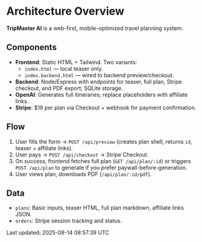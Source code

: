 # Architecture Overview

**TripMaster AI** is a web-first, mobile-optimized travel planning system.

## Components
- **Frontend**: Static HTML + Tailwind. Two variants:
  - `index.html` — local teaser only.
  - `index.backend.html` — wired to backend preview/checkout.
- **Backend**: Node/Express with endpoints for teaser, full plan, Stripe checkout, and PDF export; SQLite storage.
- **OpenAI**: Generates full itineraries; replace placeholders with affiliate links.
- **Stripe**: $19 per plan via Checkout + webhook for payment confirmation.

## Flow
1. User fills the form → `POST /api/preview` (creates plan shell, returns `id`, teaser + affiliate links).
2. User pays → `POST /api/checkout` → Stripe Checkout.
3. On success, frontend fetches full plan (`GET /api/plan/:id`) or triggers `POST /api/plan` to generate if you prefer paywall-before-generation.
4. User views plan, downloads PDF (`/api/plan/:id/pdf`).

## Data
- `plans`: Basic inputs, teaser HTML, full plan markdown, affiliate links JSON.
- `orders`: Stripe session tracking and status.

Last updated: 2025-08-14 08:57:39 UTC
